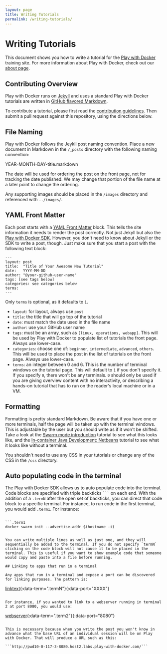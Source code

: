 ```yaml
---
layout: page
title: Writing Tutorials
permalink: /writing-tutorials/
---
```

# Writing Tutorials
This document shows you how to write a tutorial for the [Play with Docker](http://training.play-with-docker.com/) training site. For more information about Play with Docker, check out our [about page](./about.md).

## Contributing Overview

Play with Docker runs on [Jekyll](https://jekyllrb.com/) and uses a standard Play with Docker tutorials are written in [GitHub flavored Markdown](https://help.github.com/articles/about-writing-and-formatting-on-github/).

To contribute a tutorial, please first read the [contribution guidelines](./contribute.md). Then submit a pull request against this repository, using the directions below.

## File Naming
Play with Docker follows the Jeykll post naming convention. Place a new document in Markdown in the `/_posts` directory with the following naming convention:

YEAR-MONTH-DAY-title.markdown

The date will be used for ordering the post on the front page, not for tracking the date published. We may change that portion of the file name at a later point to change the ordering.

Any supporting images should be placed in the `/images` directory and referenced with `../images/`.

## YAML Front Matter

Each post starts with a [YAML Front Matter](https://jekyllrb.com/docs/frontmatter/) block. This tells the site information it needs to render the post correctly. Not just Jekyll but also the [Play with Docker SDK](https://github.com/play-with-docker/sdk). However, you don't need to know about Jekyll or the SDK to write a post, though. Just make sure that you start a post with the following text block:

```
---
layout: post
title:  "Title of Your Awesome New Tutorial"
date:   YYYY-MM-DD
author: "@your-github-user-name"
tags: [see tags below]
categories: see categories below
terms: 
---
```

Only `terms` is optional, as it defaults to `1`.
* `layout`: for layout, always use `post`
* `title`: the title that will go top of the tutorial
* `date`: must match the date used in the file name
* `author`: use your GitHub user name
* `tags`: must be an array, such as `[linux, operations, webapp]`. This will be used by Play with Docker to populate list of tutorials the front page. Always use lower-case.
* `categories`: choose one of: `beginner`, `intermediate`, `advanced`, `others`. This will be used to place the post in the list of tutorials on the front page. Always use lower-case.
* `terms`: an integer between 0 and 6. This is the number of terminal windows on the tutorial page. This will default to `1` if you don't specify it. If you specify `0`, there won't be any terminals. `0` should only be used if you are giving overview content with no interactivity, or describing a hands-on tutorial that has to run on the reader's local machine or in a VM.

## Formatting

Formatting is pretty standard Markdown. Be aware that if you have one or more terminals, half the page will be taken up with the terminal windows. This is adjustable by the user but you should write as if it won't be shifted. Take a look at the [Swarm mode introduction](http://training.play-with-docker.com/swarm-mode-intro/) tutorial to see what this looks like, and the [In-container Java Development: Netbeans](http://training.play-with-docker.com/java-debugging-netbeans/) tutorial to see what it looks like without a terminal.

You shouldn't need to use any CSS in your tutorials or change any of the CSS in the `/css` directory.

## Auto populating code in the terminal

The Play with Docker SDK allows us to auto populate code into the terminal. Code blocks are specified with triple backticks ` ``` ` on each end. With the addition of a `.termN` after the open set of backticks, you can direct that code block to a specific terminal. For instance, to run code in the first terminal, you would add `.term1`. For instance:
```

```.term1
docker swarm init --advertise-addr $(hostname -i)
```

```

You can write multiple lines as well as just one, and they will sequentially be added to the terminal. If you do not specify `termN` clicking on the code block will not cause it to be placed in the terminal. This is useful if you want to show example code that someone would copy and paste into a file before running.

## Linking to apps that run in a terminal

Any apps that run in a terminal and expose a port can be discovered for linking purposes. The pattern is:
```
[linktext](/){:data-term=".termN"}{:data-port="XXXX"}
```

For instance, if you wanted to link to a webserver running in terminal 2 at port 8080, you would use:
```
[webserver](/){:data-term=".term2"}{:data-port="8080"}
```

This is necessary because when you write the post you won't know in advance what the base URL of an individual session will be on Play with Docker. That will produce a URL such as this:

```http://pwd10-0-117-3-8080.host2.labs.play-with-docker.com/```
